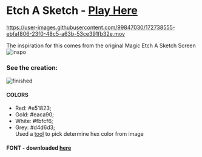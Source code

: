 # Etch A Sketch - [Play Here](https://jasminepvo.github.io/etch-a-sketch/)

https://user-images.githubusercontent.com/99847030/172738555-ebfaf806-23f0-48c5-a63b-53ce391fb32e.mov

The inspiration for this comes from the original Magic Etch A Sketch Screen![inspo](https://user-images.githubusercontent.com/99847030/172062283-dd325cec-4701-4872-b708-7cb121c267e6.jpeg)

### See the creation:  
![finished](https://user-images.githubusercontent.com/99847030/172489582-6ffd6aab-8238-403d-b1f9-5d03cfe17fea.gif)


#### COLORS 
- Red: #e51823;
- Gold: #eaca90;
- White: #fbfcf6;
- Grey: #d4d6d3;  
Used a [tool](https://imagecolorpicker.com/en) to pick determine hex color from image 

#### FONT - downloaded [here](https://www.wfonts.com/font/rondo#google_vignette)

<!-- <div style="width:500px;max-width:100%;"><div style="height:0;padding-bottom:73.4%;position:relative;"><iframe width="500" height="367" style="position:absolute;top:0;left:0;width:100%;height:100%;" frameBorder="0" src="https://imgflip.com/embed/6ix5qg"></iframe></div><p><a href="https://imgflip.com/gif/6ix5qg"></a></p></div>
-->
